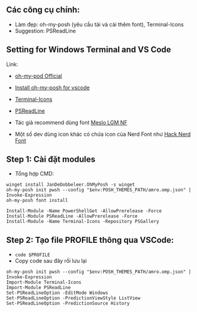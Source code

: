 ## Các công cụ chính:
- Làm đẹp: oh-my-posh (yêu cầu tải và cài thêm font), Terminal-Icons
- Suggestion: PSReadLine

## Setting for Windows Terminal and VS Code

Link:
- [oh-my-pod Official](https://ohmyposh.dev/docs/installation/windows)
- [Install oh-my-posh for vscode](https://dev.to/badgamerbad/oh-my-posh-on-all-windows-terminals-vs-code-integrated-terminal-too-3jg8#:~:text=open%20the%20terminal%20and%20run%20the%20following%20command,pwsh%20--config%20~%2F.1_shell.omp.json%20%7C%20Invoke-Expression%20restart%20the%20terminal)
- [Terminal-Icons](https://github.com/devblackops/Terminal-Icons)
- [PSReadLine](https://github.com/PowerShell/PSReadLine)

- Tác giả recommend dùng font [Meslo LGM NF](https://github.com/kalaschnik/meslolgs-nf-template)
- Một số dev dùng icon khác có chứa icon của Nerd Font như [Hack Nerd Font](https://github.com/ryanoasis/nerd-fonts/releases/download/v3.0.2/Hack.zip)

## Step 1: Cài đặt modules
- Tổng hợp CMD:
```
winget install JanDeDobbeleer.OhMyPosh -s winget
oh-my-posh init pwsh --config "$env:POSH_THEMES_PATH/amro.omp.json" | Invoke-Expression
oh-my-posh font install

Install-Module -Name PowerShellGet -AllowPrerelease -Force
Install-Module PSReadLine -AllowPrerelease -Force
Install-Module -Name Terminal-Icons -Repository PSGallery
```

## Step 2: Tạo file PROFILE thông qua VSCode:
- `code $PROFILE`
- Copy code sau đây rồi lưu lại

```
oh-my-posh init pwsh --config "$env:POSH_THEMES_PATH/amro.omp.json" | Invoke-Expression
Import-Module Terminal-Icons
Import-Module PSReadLine
Set-PSReadLineOption -EditMode Windows
Set-PSReadLineOption -PredictionViewStyle ListView
Set-PSReadLineOption -PredictionSource History
```
